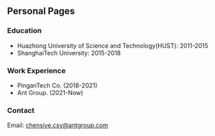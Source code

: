 ## Personal Pages


### Education

- Huazhong University of Science and Technology(HUST): 2011-2015
- ShanghaiTech University: 2015-2018

### Work Experience
- PinganTech Co. (2018-2021)
- Ant Group. (2021-Now)

### Contact
Email: chensiye.csy@antgroup.com
